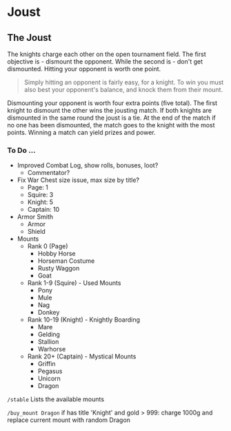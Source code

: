# Joust

## The Joust
The knights charge each other on the open tournament field.
The first objective is - dismount the opponent.
While the second is - don't get dismounted.
Hitting your opponent is worth one point.

> Simply hitting an opponent is fairly easy, for a knight. 
> To win you must also best your opponent's balance, and knock them from their mount.

Dismounting your opponent is worth four extra points (five total).
The first knight to dismount the other wins the jousting match.
If both knights are dismounted in the same round the joust is a tie.
At the end of the match if no one has been dismounted, the match goes to the knight with the most points.
Winning a match can yield prizes and power.


### To Do ...
- Improved Combat Log, show rolls, bonuses, loot?
    - Commentator?
- Fix War Chest size issue, max size by title?
    - Page: 1
    - Squire: 3
    - Knight: 5
    - Captain: 10
- Armor Smith
    - Armor
    - Shield
- Mounts
    - Rank 0 (Page)
        - Hobby Horse
        - Horseman Costume
        - Rusty Waggon
        - Goat
    - Rank 1-9 (Squire) - Used Mounts
        - Pony
        - Mule
        - Nag
        - Donkey
    - Rank 10-19 (Knight) - Knightly Boarding
        - Mare
        - Gelding
        - Stallion
        - Warhorse
    - Rank 20+ (Captain) - Mystical Mounts
        - Griffin
        - Pegasus
        - Unicorn
        - Dragon


`/stable`
Lists the available mounts

`/buy_mount Dragon`
if has title 'Knight' and gold > 999:
    charge 1000g and replace current mount with random Dragon

